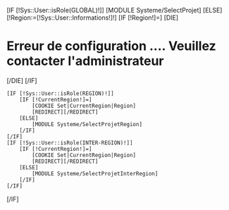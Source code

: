 [IF [!Sys::User::isRole(GLOBAL)!]]
    [MODULE Systeme/SelectProjet]
[ELSE]
    [!Region:=[!Sys::User::Informations!]!]
    [IF [!Region!]=]
            [DIE]<h1>Erreur de configuration .... Veuillez contacter l'administrateur</h1>[/DIE]
    [/IF]

    [IF [!Sys::User::isRole(REGION)!]]
        [IF [!CurrentRegion!]=]
            [COOKIE Set|CurrentRegion|Region]
            [REDIRECT][/REDIRECT]
        [ELSE]
            [MODULE Systeme/SelectProjetRegion]
        [/IF]
    [/IF]
    [IF [!Sys::User::isRole(INTER-REGION)!]]
        [IF [!CurrentRegion!]=]
            [COOKIE Set|CurrentRegion|Region]
            [REDIRECT][/REDIRECT]
        [ELSE]
            [MODULE Systeme/SelectProjetInterRegion]
        [/IF]
    [/IF]
[/IF]
